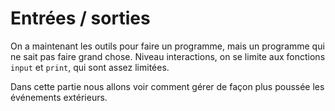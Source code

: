 # Entrées / sorties

On a maintenant les outils pour faire un programme, mais un programme qui ne sait pas faire grand chose.
Niveau interactions, on se limite aux fonctions `input` et `print`, qui sont assez limitées.

Dans cette partie nous allons voir comment gérer de façon plus poussée les événements extérieurs.

